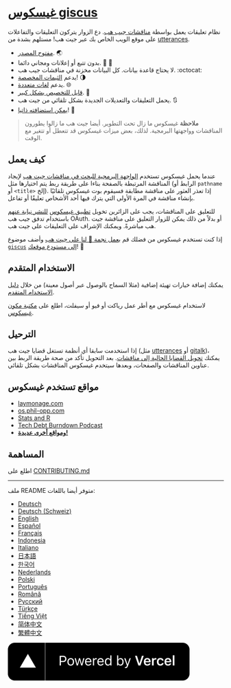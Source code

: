 # [غيسكوس giscus][giscus]

نظام تعليقات يعمل بواسطة [مناقشات جيب هب][discussions]. دع الزوار يتركون التعليقات والتفاعلات على موقع الويب الخاص بك عبر جيت هب! مستلهم بشدة من [utterances][utterances].


- [مفتوح المصدر][repo]. 🌏
- بدون تتبع أو إعلانات ومجاني دائما. 📡 🚫
- لا يحتاج قاعدة بيانات. كل البيانات مخزنة في مناقشات جيب هب. :octocat:
- يدعم [الثيمات المخصصة][creating-custom-themes]! 🌗
- يدعم [لغات متعددة][multiple-languages]. 🌐
- [قابل للتخصيص بشكل كبير][advanced-usage]. 🔧
- يحمل التعليقات والتعديلات الجديدة بشكل تلقائي من جيت هب. 🔃
- [يمكن استضافته ذاتيا][self-hosting]! 🤳

> **ملاحظة**
> غيسكوس ما زال تحت التطوير. أيضا جيت هب ما زالوا يطورون المناقشات وواجهتها البرمجية. لذلك، بعض ميزات غيسكوس قد تتعطل أو تتغير مع الوقت.

## كيف يعمل

عندما يحمل غيسكوس تستخدم [الواجهة البرمجية للبحث في مناقشات جيت هب][search-api] لإيجاد المناقشة المرتبطة بالصفحة بناءا على طريقة ربط يتم اختيارها مثل (الرابط أو `pathname` أو `<title>` إلخ). إذا تعذر العثور على مناقشة مطابقة فسيقوم بوت غيسكوس تلقائيًا بإنشاء مناقشة في المرة الأولى التي يترك فيها أحد الأشخاص تعليقًا أو تفاعل.

للتعليق على المناقشات، يجب على الزائرين تخويل [تطبيق غيسكوس][giscus-app] [للنشر نيابة عنهم][authorization] باستخدام تدفق جيب هب OAuth. أو بدلاً من ذلك يمكن للزوار التعليق على مناقشة جيت هب مباشرةً. ويمكنك الإشراف على التعليقات على جيت هب.

[giscus]: https://giscus.app/ar
[discussions]: https://docs.github.com/en/discussions
[utterances]: https://github.com/utterance/utterances
[repo]: https://github.com/giscus/giscus
[advanced-usage]: https://github.com/giscus/giscus/blob/main/ADVANCED-USAGE.md
[creating-custom-themes]: https://github.com/giscus/giscus/blob/main/ADVANCED-USAGE.md#data-theme
[multiple-languages]: https://github.com/giscus/giscus/blob/main/CONTRIBUTING.md#adding-localizations
[self-hosting]: https://github.com/giscus/giscus/blob/main/SELF-HOSTING.md
[search-api]: https://docs.github.com/en/graphql/guides/using-the-graphql-api-for-discussions#search
[giscus-app]: https://github.com/apps/giscus
[authorization]: https://docs.github.com/en/developers/apps/identifying-and-authorizing-users-for-github-apps

<!-- configuration -->

إذا كنت تستخدم غيسكوس من فضلك قم [بعمل نجمة 🌟 لنا على جيت هب][repo] وأضف موضوع [`giscus`][giscus-topic] [إلى مستودع موقعك][topic-howto]! 🎉

## الاستخدام المتقدم

يمكنك إضافة خيارات تهيئة إضافية (مثلا السماح بالوصول عبر أصول معينة) من خلال [دليل الاستخدام المتقدم][advanced-usage].

لاستخدام غيسكوس مع أطر عمل رياكت أو فيو أو سيفلت، اطلع على [مكتبة مكون غيسكوس][giscus-component].

## الترحيل

إذا استخدمت سابقا أي أنظمة تستغل قضايا جيت هب (مثل [utterances][utterances] أو [gitalk][gitalk])، يمكنك [تحويل القضايا الحالية إلى مناقشات][convert]. بعد التحويل تأكد من صحة طريقة الربط بين عناوين المناقشات والصفحات، وبعدها سيتخدم غيسكوس المناقشات بشكل تلقائي.

## مواقع تستخدم غيسكوس

- [laymonage.com][laymonage-website]
- [os.phil-opp.com][os-phil-opp]
- [Stats and R][statsandr]
- [Tech Debt Burndown Podcast][techdebtburndown]
- [**ومواقع أخرى عديدة!**][giscus-topic]

## المساهمة

اطلع على [CONTRIBUTING.md][contributing]

[giscus-component]: https://github.com/giscus/giscus-component
[repo]: https://github.com/giscus/giscus
[giscus-topic]: https://github.com/topics/giscus
[topic-howto]: https://docs.github.com/en/github/administering-a-repository/classifying-your-repository-with-topics
[advanced-usage]: https://github.com/giscus/giscus/blob/main/ADVANCED-USAGE.md
[utterances]: https://github.com/utterance/utterances
[gitalk]: https://github.com/gitalk/gitalk
[convert]: https://docs.github.com/en/discussions/managing-discussions-for-your-community/moderating-discussions#converting-an-issue-to-a-discussion
[laymonage-website]: https://laymonage.com/posts/giscus
[os-phil-opp]: https://os.phil-opp.com
[statsandr]: https://statsandr.com
[techdebtburndown]: https://techdebtburndown.com
[contributing]: https://github.com/giscus/giscus/blob/main/CONTRIBUTING.md

<!-- end -->

---

ملف README متوفر أيضا باللغات:

- [Deutsch](README.de.md)
- [Deutsch (Schweiz)](README.gsw.md)
- [English](README.md)
- [Español](README.es.md)
- [Français](README.fr.md)
- [Indonesia](README.id.md)
- [Italiano](README.it.md)
- [日本語](README.ja.md)
- [한국어](README.ko.md)
- [Nederlands](README.nl.md)
- [Polski](README.pl.md)
- [Português](README.pt.md)
- [Română](README.ro.md)
- [Русский](README.ru.md)
- [Türkçe](README.tr.md)
- [Tiếng Việt](README.vi.md)
- [简体中文](README.zh-CN.md)
- [繁體中文](README.zh-TW.md)

[![مدعوم من Vercel](public/powered-by-vercel.svg)][vercel]

[vercel]: https://vercel.com/?utm_source=giscus&utm_campaign=oss
